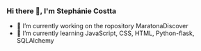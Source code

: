 ### Hi there 👋, I'm Stephánie Costta

<!--
**Stephanie345/Stephanie345** is a ✨ _special_ ✨ repository because its `README.md` (this file) appears on your GitHub profile.

Here are some ideas to get you started:

- :tada: I’m currently working on the ropository MaratonaDiscover in this semester
- :rocket: I’m currently learning JavaScript, CSS, HTML, Python-flask, SQLAlchemy
- 👯 I’m looking to collaborate on ...
- 🤔 I’m looking for help with ...
- 💬 Ask me about ...
- 📫 How to reach me: ...
- 😄 Pronouns: ...
- ⚡ Fun fact: ...
-->
- :tada: I’m currently working on the ropository MaratonaDiscover
- :rocket: I’m currently learning JavaScript, CSS, HTML, Python-flask, SQLAlchemy
